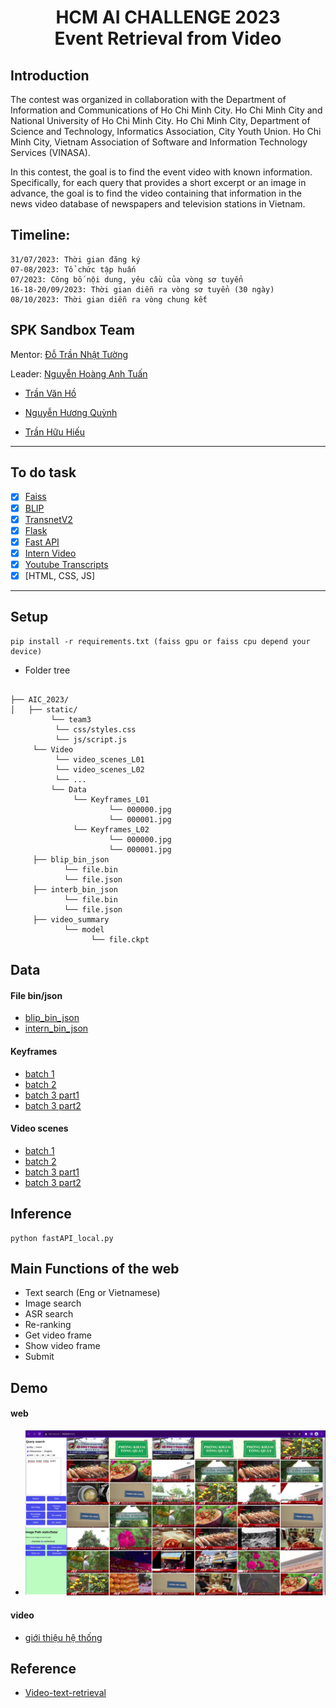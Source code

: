 <h1><center>HCM AI CHALLENGE 2023 <br> Event Retrieval from Video</center></h1>

## Introduction
The contest was organized in collaboration with the Department of Information and Communications of Ho Chi Minh City. Ho Chi Minh City and National University of Ho Chi Minh City. Ho Chi Minh City, Department of Science and Technology, Informatics Association, City Youth Union. Ho Chi Minh City, Vietnam Association of Software and Information Technology Services (VINASA).

In this contest, the goal is to find the event video with known information. Specifically, for each query that provides a short excerpt or an image in advance, the goal is to find the video containing that information in the news video database of newspapers and television stations in Vietnam.

## Timeline: 
    31/07/2023: Thời gian đăng ký
    07-08/2023: Tổ chức tập huấn
    07/2023: Công bố nội dung, yêu cầu của vòng sơ tuyển
    16-18-20/09/2023: Thời gian diễn ra vòng sơ tuyển (30 ngày)
    08/10/2023: Thời gian diễn ra vòng chung kết
## SPK Sandbox Team
Mentor: [Đỗ Trần Nhật Tường](https://github.com/dotrannhattuong)

Leader: [Nguyễn Hoàng Anh Tuấn](https://github.com/aTunass) 
- [Trần Văn Hồ ](https://github.com/tranvanhospk)

- [Nguyễn Hương Quỳnh](https://github.com/nguyenhuongquynh2607)

- [Trần Hữu Hiếu](https://github.com/HieuTran2019)
---
## To do task 
- [x] [Faiss](https://github.com/facebookresearch/faiss)
- [x] [BLIP](https://github.com/salesforce/BLIP)
- [x] [TransnetV2](https://github.com/soCzech/TransNetV2)
- [x] [Flask](https://github.com/pallets/flask)
- [x] [Fast API](https://github.com/tiangolo/fastapi)
- [x] [Intern Video](https://github.com/OpenGVLab/InternVideo)
- [x] [Youtube Transcripts](https://github.com/jdepoix/youtube-transcript-api)
- [x] [HTML, CSS, JS]
---
## Setup
```
pip install -r requirements.txt (faiss gpu or faiss cpu depend your device)

```
- Folder tree
```

├── AIC_2023/ 
│   ├── static/
         └── team3
	      └── css/styles.css
	      └── js/script.js
	 └── Video
	      └── video_scenes_L01
	      └── video_scenes_L02
	      └── ...
         └── Data
              └── Keyframes_L01
                      └── 000000.jpg
                      └── 000001.jpg
              └── Keyframes_L02
                      └── 000000.jpg
                      └── 000001.jpg
     ├── blip_bin_json
	        └── file.bin
	        └── file.json
     ├── interb_bin_json
	        └── file.bin
	        └── file.json
     ├── video_summary
	        └── model
	              └── file.ckpt

```
## Data
#### File bin/json
- [blip_bin_json](https://drive.google.com/drive/folders/1WepsGul2H9KKWdyl9u4jMMrDoQs8WY2q?usp=sharing)
- [intern_bin_json](https://drive.google.com/drive/folders/1IHSGof7YPns13xbErPAkQ-fybJUPP4ZG?usp=sharing)
#### Keyframes
- [batch 1](https://www.kaggle.com/datasets/trnhuhiu/data-hcm-ai-challenge-2023-batch-1)
- [batch 2](https://www.kaggle.com/datasets/trnhuhiu/data-hcm-ai-challenge-2023-batch-2)
- [batch 3 part1](https://www.kaggle.com/datasets/tuannguyenhoanganh/keyframes-batc3-part1)
- [batch 3 part2]()
#### Video scenes
- [batch 1](https://www.kaggle.com/datasets/6b1c2c1245a3793ea7bcce0b37b8b6bebb41a3449a407c98df85028be9b672c9?fbclid=IwAR311UTuYq43KyJcAe4hTB9Swzgwff4lrnnENZ7pweaY_h1eqBW0EYr8o3o)
- [batch 2](https://www.kaggle.com/datasets/tuannguyenhoanganh/video-scenes-batch-2)
- [batch 3 part1](https://www.kaggle.com/datasets/tuannguyenhoanganh/video-scenes-batch3-part1)
- [batch 3 part2](https://www.kaggle.com/datasets/tuannguyenhoanganh/video-scenes-batch3-part2)
## Inference
```
python fastAPI_local.py

```
## Main Functions of the web
- Text search (Eng or Vietnamese)
- Image search 
- ASR search
- Re-ranking 
- Get video frame
- Show video frame
- Submit
## Demo
#### web
- ![UI](image/ui.png)
#### video
- [giới thiệu hệ thống](https://youtu.be/2x8CFUoP8U4)
## Reference 
- [Video-text-retrieval](https://github.com/AIVIETNAMResearch/Video-Text-Retrieval/tree/main)